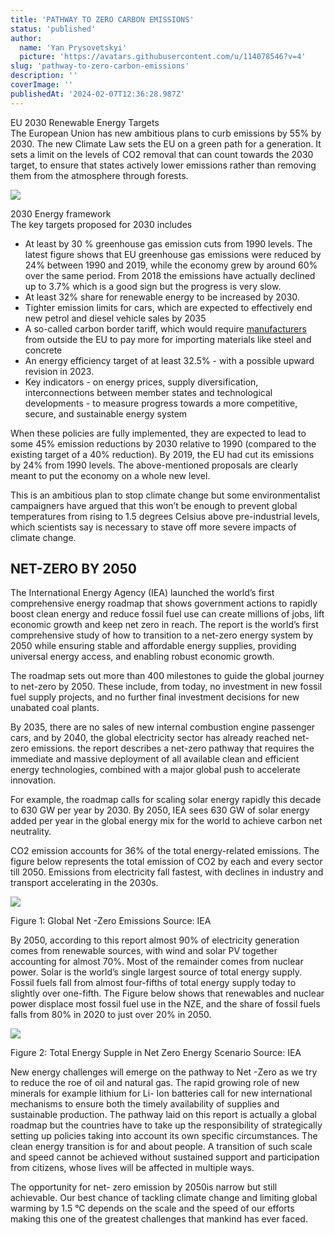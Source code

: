 ```yaml
---
title: 'PATHWAY TO ZERO CARBON EMISSIONS'
status: 'published'
author:
  name: 'Yan Prysovetskyi'
  picture: 'https://avatars.githubusercontent.com/u/114078546?v=4'
slug: 'pathway-to-zero-carbon-emissions'
description: ''
coverImage: ''
publishedAt: '2024-02-07T12:36:28.987Z'
---
```


EU 2030 Renewable Energy Targets\
The European Union has new ambitious plans to curb emissions by 55% by 2030. The new Climate Law sets the EU on a green path for a generation. It sets a limit on the levels of CO2 removal that can count towards the 2030 target, to ensure that states actively lower emissions rather than removing them from the atmosphere through forests.

![](https://ae-solar.com/wp-content/uploads/2021/09/image002.png)

2030 Energy framework\
The key targets proposed for 2030 includes

- At least by 30 % greenhouse gas emission cuts from 1990 levels. The latest figure shows that EU greenhouse gas emissions were reduced by 24% between 1990 and 2019, while the economy grew by around 60% over the same period. From 2018 the emissions have actually declined up to 3.7% which is a good sign but the progress is very slow.
- At least 32% share for renewable energy to be increased by 2030.
- Tighter emission limits for cars, which are expected to effectively end new petrol and diesel vehicle sales by 2035
- A so-called carbon border tariff, which would require [manufacturers](https://ae-solar.com/) from outside the EU to pay more for importing materials like steel and concrete
- An energy efficiency target of at least 32.5% - with a possible upward revision in 2023.
- Key indicators - on energy prices, supply diversification, interconnections between member states and technological developments - to measure progress towards a more competitive, secure, and sustainable energy system

When these policies are fully implemented, they are expected to lead to some 45% emission reductions by 2030 relative to 1990 (compared to the existing target of a 40% reduction). By 2019, the EU had cut its emissions by 24% from 1990 levels. The above-mentioned proposals are clearly meant to put the economy on a whole new level.

This is an ambitious plan to stop climate change but some environmentalist campaigners have argued that this won’t be enough to prevent global temperatures from rising to 1.5 degrees Celsius above pre-industrial levels, which scientists say is necessary to stave off more severe impacts of climate change.

## **NET-ZERO BY 2050**

The International Energy Agency (IEA) launched the world’s first comprehensive energy roadmap that shows government actions to rapidly boost clean energy and reduce fossil fuel use can create millions of jobs, lift economic growth and keep net zero in reach. The report is the world’s first comprehensive study of how to transition to a net-zero energy system by 2050 while ensuring stable and affordable energy supplies, providing universal energy access, and enabling robust economic growth.

The roadmap sets out more than 400 milestones to guide the global journey to net-zero by 2050. These include, from today, no investment in new fossil fuel supply projects, and no further final investment decisions for new unabated coal plants.

By 2035, there are no sales of new internal combustion engine passenger cars, and by 2040, the global electricity sector has already reached net-zero emissions. the report describes a net-zero pathway that requires the immediate and massive deployment of all available clean and efficient energy technologies, combined with a major global push to accelerate innovation.

For example, the roadmap calls for scaling solar energy rapidly this decade to 630 GW per year by 2030. By 2050, IEA sees 630 GW of solar energy added per year in the global energy mix for the world to achieve carbon net neutrality.

CO2 emission accounts for 36% of the total energy-related emissions. The figure below represents the total emission of CO2 by each and every sector till 2050. Emissions from electricity fall fastest, with declines in industry and transport accelerating in the 2030s.

![](https://ae-solar.com/wp-content/uploads/2021/09/image004.png)

Figure 1: Global Net -Zero Emissions Source: IEA

By 2050, according to this report almost 90% of electricity generation comes from renewable sources, with wind and solar PV together accounting for almost 70%. Most of the remainder comes from nuclear power. Solar is the world’s single largest source of total energy supply. Fossil fuels fall from almost four-fifths of total energy supply today to slightly over one-fifth. The Figure below shows that renewables and nuclear power displace most fossil fuel use in the NZE, and the share of fossil fuels falls from 80% in 2020 to just over 20% in 2050.

![](https://ae-solar.com/wp-content/uploads/2021/09/image006.png)

Figure 2: Total Energy Supple in Net Zero Energy Scenario Source: IEA

New energy challenges will emerge on the pathway to Net -Zero as we try to reduce the roe of oil and natural gas. The rapid growing role of new minerals for example lithium for Li- Ion batteries call for new international mechanisms to ensure both the timely availability of supplies and sustainable production. The pathway laid on this report is actually a global roadmap but the countries have to take up the responsibility of strategically setting up policies taking into account its own specific circumstances. The clean energy transition is for and about people. A transition of such scale and speed cannot be achieved without sustained support and participation from citizens, whose lives will be affected in multiple ways.

The opportunity for net- zero emission by 2050is narrow but still achievable. Our best chance of tackling climate change and limiting global warming by 1.5 °C depends on the scale and the speed of our efforts making this one of the greatest challenges that mankind has ever faced.